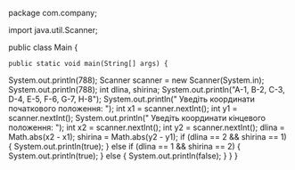 package com.company;

import java.util.Scanner;

public class Main {

    public static void main(String[] args) {


System.out.println(788);
Scanner scanner = new Scanner(System.in);
System.out.println(788);
int dlina, shirina;
System.out.println("A-1, B-2, C-3, D-4, E-5, F-6, G-7, H-8");
System.out.println(" Уведіть координати початкового положення: ");
int x1 = scanner.nextInt();
int y1 = scanner.nextInt();
System.out.println(" Уведіть координати кінцевого положення: ");
int x2 = scanner.nextInt();
int y2 = scanner.nextInt();
dlina = Math.abs(x2 - x1);
shirina = Math.abs(y2 - y1);
if (dlina == 2 && shirina == 1) {
System.out.println(true);
} else if (dlina == 1 && shirina == 2) {
System.out.println(true);
} else {
System.out.println(false);
}
}
}
